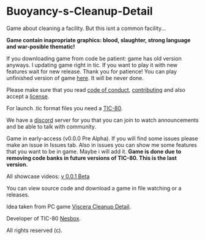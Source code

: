 # Buoyancy-s-Cleanup-Detail
Game about cleaning a facility. But this isnt a common facility...

**Game contain inapropriate graphics: blood, slaughter, strong language and war-posible thematic!**

If you downloading game from code be patient: game has old version anyways. I updating game right in tic. If you want to play it with new features wait for new release. Thank you for patience!
You can play unfinished version of game [here](https://tic.computer/play?cart=879). It will be never done.

Please make sure that you read [code of conduct](https://github.com/BuoYancYdabl/Buoyancy-s-Cleanup-Detail/blob/master/CODE_OF_CONDUCT.md),
[contributing](https://github.com/BuoYancYdabl/Buoyancy-s-Cleanup-Detail/blob/master/CONTRIBUTING.md) and also accept a [license](https://github.com/BuoYancYdabl/Buoyancy-s-Cleanup-Detail/blob/master/LICENSE).

For launch .tic format files you need a [TIC-80](https://github.com/nesbox/TIC-80).

We have a [discord](https://discord.gg/7tdRpR2) server for you that you can join to watch announcements and be able to talk with community.

Game in early-access (v0.0.0 Pre Alpha). If you will find some issues
please make an issue in Issues tab. Also in issues you can show me some features
that you want to be in game. Maybe i will add it.
**Game is done due to removing code banks in future versions of TIC-80. This is the last version.**

All showcase videos:
[v 0.0.1 Beta](https://youtu.be/to9oLA4Oyr8)

You can view source code and download a game in file watching or a releases.

Idea taken from PC game [Viscera Cleanup Detail](https://store.steampowered.com/app/246900/Viscera_Cleanup_Detail/).

Developer of TIC-80 [Nesbox](https://github.com/nesbox).

All rights reserved (c).
